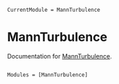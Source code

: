 ```@meta
CurrentModule = MannTurbulence
```

# MannTurbulence

Documentation for [MannTurbulence](https://github.com/abraemer/MannTurbulence.jl).

```@index
```

```@autodocs
Modules = [MannTurbulence]
```
